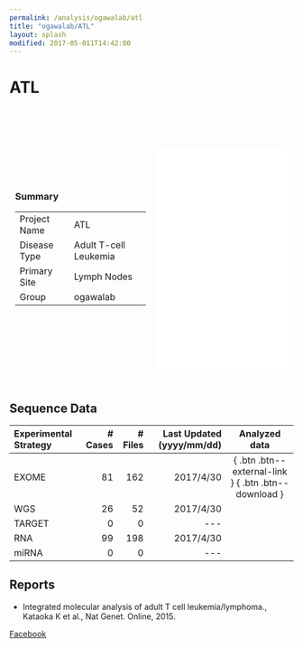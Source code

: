 ```yaml
---
permalink: /analysis/ogawalab/atl
title: "ogawalab/ATL"
layout: splash
modified: 2017-05-011T14:42:00
---
```


# ATL

<style type="text/css">
iframe {
  border: none;
  width: 100%;
}
.frame {
  border-collapse: separate;
  border-spacing: 0px 10px;
  display: table;
  width: 100%;
}
.box {
  display: table-cell;
  vertical-align: middle;
  padding: 10px;
}
</style>

<div class="frame">
<div class="box" style="width:50%">
<h3>Summary</h3>
<table>
  <tr><td>Project Name</td><td>ATL                  </td></tr>
  <tr><td>Disease Type</td><td>Adult T-cell Leukemia</td></tr>
  <tr><td>Primary Site</td><td>Lymph Nodes          </td></tr>
  <tr><td>Group       </td><td>ogawalab             </td></tr>
</table>
</div>

<div class="box">
<iframe src="{{ site.url }}{{ site.baseurl }}/graphs/ogawalab_atl.html" style="height:400px; margin-top:50px;"></iframe>
</div>
</div>


## Sequence Data

| Experimental Strategy                                         | # Cases | # Files | Last Updated (yyyy/mm/dd) | Analyzed data |
|:--------------------------------------------------------------|--------:|--------:|--------------------------:|:-------------:|
| <i class="fa fa-fw fa-square" color=$exome-color></i> EXOME   |      81 |     162 |                 2017/4/30 | [](#) { .btn .btn--external-link } [](#) { .btn .btn--download } |
| <i class="fa fa-fw fa-square" color=$wgs-color></i> WGS       |      26 |      52 |                 2017/4/30 | <a href="#" class="btn btn--link"><i class="fa fa-fw fa-external-link" aria-hidden="true"></i></a> <a href="#" class="btn btn--link"><i class="fa fa-fw fa-download" aria-hidden="true"></i></a> |
| <i class="fa fa-fw fa-square" color=$target-color></i> TARGET |       0 |       0 |                 ---       | <a href="#" class="btn btn--link"><i class="fa fa-fw fa-external-link" aria-hidden="true"></i></a> <a href="#" class="btn btn--link"><i class="fa fa-fw fa-download" aria-hidden="true"></i></a> |
| <i class="fa fa-fw fa-square" color=$rna-color></i> RNA       |      99 |     198 |                 2017/4/30 | <a href="#" class="btn btn--link"><i class="fa fa-fw fa-external-link" aria-hidden="true"></i></a> <a href="#" class="btn btn--link"><i class="fa fa-fw fa-download" aria-hidden="true"></i></a> |
| <i class="fa fa-fw fa-square" color=$mirna-color></i> miRNA   |       0 |       0 |                 ---       | <a href="#" class="btn btn--link"><i class="fa fa-fw fa-external-link" aria-hidden="true"></i></a> <a href="#" class="btn btn--link"><i class="fa fa-fw fa-download" aria-hidden="true"></i></a> |

## Reports

 - Integrated molecular analysis of adult T cell leukemia/lymphoma., Kataoka K et al., Nat Genet. Online, 2015.

<a href="#" class="btn btn--facebook" title="{{ site.data.ui-text[site.locale].share_on_label | default: 'Share on' }} Facebook"><i class="fa fa-fw fa-facebook" aria-hidden="true"></i><span> Facebook</span></a>
